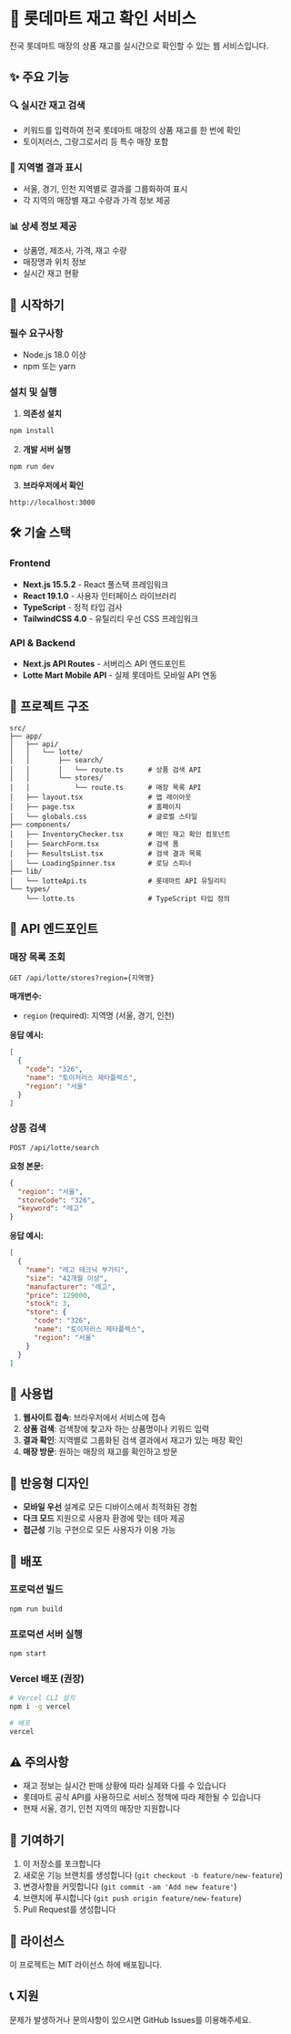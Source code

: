 # 🛒 롯데마트 재고 확인 서비스

전국 롯데마트 매장의 상품 재고를 실시간으로 확인할 수 있는 웹 서비스입니다.

## ✨ 주요 기능

### 🔍 실시간 재고 검색
- 키워드를 입력하여 전국 롯데마트 매장의 상품 재고를 한 번에 확인
- 토이저러스, 그랑그로서리 등 특수 매장 포함

### 📍 지역별 결과 표시
- 서울, 경기, 인천 지역별로 결과를 그룹화하여 표시
- 각 지역의 매장별 재고 수량과 가격 정보 제공

### 📊 상세 정보 제공
- 상품명, 제조사, 가격, 재고 수량
- 매장명과 위치 정보
- 실시간 재고 현황

## 🚀 시작하기

### 필수 요구사항
- Node.js 18.0 이상
- npm 또는 yarn

### 설치 및 실행

1. **의존성 설치**
```bash
npm install
```

2. **개발 서버 실행**
```bash
npm run dev
```

3. **브라우저에서 확인**
```
http://localhost:3000
```

## 🛠 기술 스택

### Frontend
- **Next.js 15.5.2** - React 풀스택 프레임워크
- **React 19.1.0** - 사용자 인터페이스 라이브러리
- **TypeScript** - 정적 타입 검사
- **TailwindCSS 4.0** - 유틸리티 우선 CSS 프레임워크

### API & Backend
- **Next.js API Routes** - 서버리스 API 엔드포인트
- **Lotte Mart Mobile API** - 실제 롯데마트 모바일 API 연동

## 📁 프로젝트 구조

```
src/
├── app/
│   ├── api/
│   │   └── lotte/
│   │       ├── search/
│   │       │   └── route.ts      # 상품 검색 API
│   │       └── stores/
│   │           └── route.ts      # 매장 목록 API
│   ├── layout.tsx                # 앱 레이아웃
│   ├── page.tsx                  # 홈페이지
│   └── globals.css               # 글로벌 스타일
├── components/
│   ├── InventoryChecker.tsx      # 메인 재고 확인 컴포넌트
│   ├── SearchForm.tsx            # 검색 폼
│   ├── ResultsList.tsx           # 검색 결과 목록
│   └── LoadingSpinner.tsx        # 로딩 스피너
├── lib/
│   └── lotteApi.ts               # 롯데마트 API 유틸리티
└── types/
    └── lotte.ts                  # TypeScript 타입 정의
```

## 🔧 API 엔드포인트

### 매장 목록 조회
```http
GET /api/lotte/stores?region={지역명}
```

**매개변수:**
- `region` (required): 지역명 (서울, 경기, 인천)

**응답 예시:**
```json
[
  {
    "code": "326",
    "name": "토이저러스 제타플렉스",
    "region": "서울"
  }
]
```

### 상품 검색
```http
POST /api/lotte/search
```

**요청 본문:**
```json
{
  "region": "서울",
  "storeCode": "326",
  "keyword": "레고"
}
```

**응답 예시:**
```json
[
  {
    "name": "레고 테크닉 부가티",
    "size": "42개월 이상",
    "manufacturer": "레고",
    "price": 129000,
    "stock": 3,
    "store": {
      "code": "326",
      "name": "토이저러스 제타플렉스",
      "region": "서울"
    }
  }
]
```

## 🎯 사용법

1. **웹사이트 접속**: 브라우저에서 서비스에 접속
2. **상품 검색**: 검색창에 찾고자 하는 상품명이나 키워드 입력
3. **결과 확인**: 지역별로 그룹화된 검색 결과에서 재고가 있는 매장 확인
4. **매장 방문**: 원하는 매장의 재고를 확인하고 방문

## 📱 반응형 디자인

- **모바일 우선** 설계로 모든 디바이스에서 최적화된 경험
- **다크 모드** 지원으로 사용자 환경에 맞는 테마 제공
- **접근성** 기능 구현으로 모든 사용자가 이용 가능

## 🚀 배포

### 프로덕션 빌드
```bash
npm run build
```

### 프로덕션 서버 실행
```bash
npm start
```

### Vercel 배포 (권장)
```bash
# Vercel CLI 설치
npm i -g vercel

# 배포
vercel
```

## ⚠️ 주의사항

- 재고 정보는 실시간 판매 상황에 따라 실제와 다를 수 있습니다
- 롯데마트 공식 API를 사용하므로 서비스 정책에 따라 제한될 수 있습니다
- 현재 서울, 경기, 인천 지역의 매장만 지원합니다

## 🤝 기여하기

1. 이 저장소를 포크합니다
2. 새로운 기능 브랜치를 생성합니다 (`git checkout -b feature/new-feature`)
3. 변경사항을 커밋합니다 (`git commit -am 'Add new feature'`)
4. 브랜치에 푸시합니다 (`git push origin feature/new-feature`)
5. Pull Request를 생성합니다

## 📄 라이선스

이 프로젝트는 MIT 라이선스 하에 배포됩니다.

## 📞 지원

문제가 발생하거나 문의사항이 있으시면 GitHub Issues를 이용해주세요.